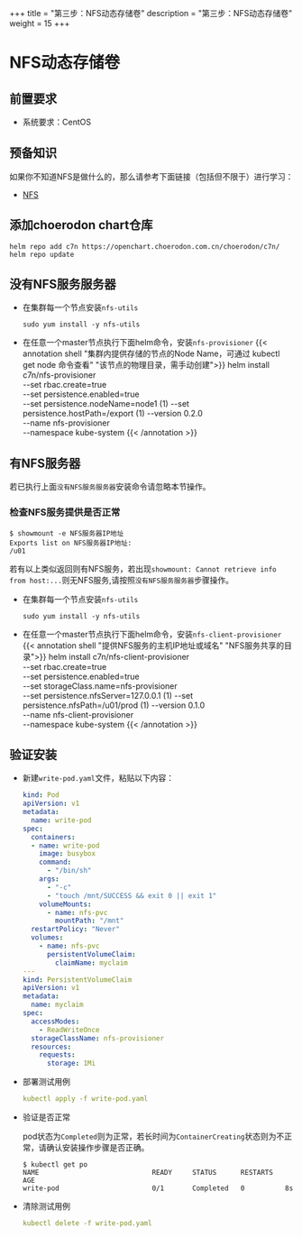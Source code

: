 +++
title = "第三步：NFS动态存储卷"
description = "第三步：NFS动态存储卷"
weight = 15
+++

# NFS动态存储卷

## 前置要求

- 系统要求：CentOS

## 预备知识

如果你不知道NFS是做什么的，那么请参考下面链接（包括但不限于）进行学习：

- [NFS](https://baike.baidu.com/item/NFS/812203)

## 添加choerodon chart仓库

```
helm repo add c7n https://openchart.choerodon.com.cn/choerodon/c7n/
helm repo update
```

## 没有NFS服务服务器

- 在集群每一个节点安装`nfs-utils`

    ```
    sudo yum install -y nfs-utils
    ```

- 在任意一个master节点执行下面helm命令，安装`nfs-provisioner`
{{< annotation shell "集群内提供存储的节点的Node Name，可通过 kubectl get node 命令查看" "该节点的物理目录，需手动创建">}}
helm install c7n/nfs-provisioner \
    --set rbac.create=true \
    --set persistence.enabled=true \
    --set persistence.nodeName=node1 \(1)
    --set persistence.hostPath=/export \(1)
    --version 0.2.0 \
    --name nfs-provisioner \
    --namespace kube-system
{{< /annotation >}}

## 有NFS服务器

若已执行上面`没有NFS服务服务器`安装命令请忽略本节操作。

### 检查NFS服务提供是否正常

```console
$ showmount -e NFS服务器IP地址
Exports list on NFS服务器IP地址:
/u01
```

若有以上类似返回则有NFS服务，若出现`showmount: Cannot retrieve info from host:...`则无NFS服务,请按照`没有NFS服务服务器`步骤操作。

- 在集群每一个节点安装`nfs-utils`

    ```
    sudo yum install -y nfs-utils
    ```

- 在任意一个master节点执行下面helm命令，安装`nfs-client-provisioner`
{{< annotation shell "提供NFS服务的主机IP地址或域名" "NFS服务共享的目录">}}
helm install c7n/nfs-client-provisioner \
    --set rbac.create=true \
    --set persistence.enabled=true \
    --set storageClass.name=nfs-provisioner \
    --set persistence.nfsServer=127.0.0.1 \(1)
    --set persistence.nfsPath=/u01/prod \(1)
    --version 0.1.0 \
    --name nfs-client-provisioner \
    --namespace kube-system
{{< /annotation >}}

## 验证安装

- 新建`write-pod.yaml`文件，粘贴以下内容：

    ```yaml
    kind: Pod
    apiVersion: v1
    metadata:
      name: write-pod
    spec:
      containers:
      - name: write-pod
        image: busybox
        command:
          - "/bin/sh"
        args:
          - "-c"
          - "touch /mnt/SUCCESS && exit 0 || exit 1"
        volumeMounts:
          - name: nfs-pvc
            mountPath: "/mnt"
      restartPolicy: "Never"
      volumes:
        - name: nfs-pvc
          persistentVolumeClaim:
            claimName: myclaim
    ---
    kind: PersistentVolumeClaim
    apiVersion: v1
    metadata:
      name: myclaim
    spec:
      accessModes:
        - ReadWriteOnce
      storageClassName: nfs-provisioner
      resources:
        requests:
          storage: 1Mi
    ```
- 部署测试用例

    ```yaml
    kubectl apply -f write-pod.yaml
    ```

- 验证是否正常

  pod状态为`Completed`则为正常，若长时间为`ContainerCreating`状态则为不正常，请确认安装操作步骤是否正确。

    ```console
    $ kubectl get po
    NAME                            READY     STATUS      RESTARTS   AGE
    write-pod                       0/1       Completed   0          8s
    ```

- 清除测试用例

    ```yaml
    kubectl delete -f write-pod.yaml
    ```